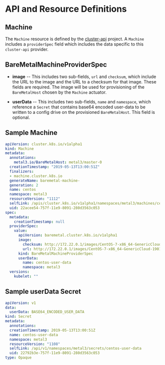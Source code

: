 # API and Resource Definitions

## Machine

The `Machine` resource is defined by the
[cluster-api](https://github.com/kubernetes-sigs/cluster-api) project.  A
`Machine` includes a `providerSpec` field which includes the data specific to
this `cluster-api` provider.

## BareMetalMachineProviderSpec

* **image** -- This includes two sub-fields, `url` and `checksum`, which
  include the URL to the image and the URL to a checksum for that image.  These
  fields are required.  The image will be used for provisioning of the
  `BareMetalHost` chosen by the `Machine` actuator.

* **userData** -- This includes two sub-fields, `name` and `namespace`, which
  reference a `Secret` that contains base64 encoded user-data to be written to
  a config drive on the provisioned `BareMetalHost`.  This field is optional.

## Sample Machine

```yaml
apiVersion: cluster.k8s.io/v1alpha1
kind: Machine
metadata:
  annotations:
    metal3.io/BareMetalHost: metal3/master-0
  creationTimestamp: "2019-05-13T13:00:51Z"
  finalizers:
  - machine.cluster.k8s.io
  generateName: baremetal-machine-
  generation: 2
  name: centos
  namespace: metal3
  resourceVersion: "1112"
  selfLink: /apis/cluster.k8s.io/v1alpha1/namespaces/metal3/machines/centos
  uid: 22acee54-757f-11e9-8091-280d3563c053
spec:
  metadata:
    creationTimestamp: null
  providerSpec:
    value:
      apiVersion: baremetal.cluster.k8s.io/v1alpha1
      image:
        checksum: http://172.22.0.1/images/CentOS-7-x86_64-GenericCloud-1901.qcow2.md5sum
        url: http://172.22.0.1/images/CentOS-7-x86_64-GenericCloud-1901.qcow2
      kind: BareMetalMachineProviderSpec
      userData:
        name: centos-user-data
        namespace: metal3
  versions:
    kubelet: ""
```

## Sample userData Secret

```yaml
apiVersion: v1
data:
  userData: BASE64_ENCODED_USER_DATA
kind: Secret
metadata:
  annotations:
  creationTimestamp: 2019-05-13T13:00:51Z
  name: centos-user-data
  namespace: metal3
  resourceVersion: "1108"
  selfLink: /api/v1/namespaces/metal3/secrets/centos-user-data
  uid: 22792b3e-757f-11e9-8091-280d3563c053
type: Opaque
```
